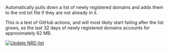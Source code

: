Automatically pulls down a list of newly registered domains and adds them to the nrd.txt file if they are not already in it.

This is a test of GitHub actions, and will most likely start failing after the list grows, as the last 32 days of newly registered domains accounts for approximately 62 MB.

[![Update NRD list](https://github.com/dontcrash/homelab/actions/workflows/main.yml/badge.svg)](https://github.com/dontcrash/homelab/actions/workflows/main.yml)
